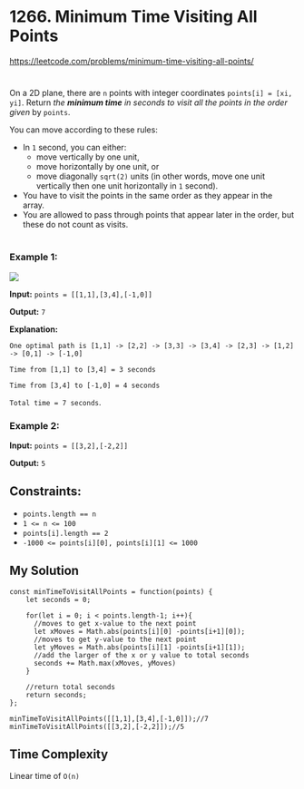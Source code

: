 # 1266. Minimum Time Visiting All Points
https://leetcode.com/problems/minimum-time-visiting-all-points/
#
On a 2D plane, there are `n` points with integer coordinates `points[i] = [xi, yi]`. Return <i>the <b>minimum time</b> in seconds to visit all the points in the order given</i> by `points`.

You can move according to these rules:
- In `1` second, you can either:
  - move vertically by one unit,
  - move horizontally by one unit, or
  - move diagonally `sqrt(2)` units (in other words, move one unit vertically then one unit horizontally in `1` second).
- You have to visit the points in the same order as they appear in the array.
- You are allowed to pass through points that appear later in the order, but these do not count as visits.
#
### Example 1:
![](https://assets.leetcode.com/uploads/2019/11/14/1626_example_1.PNG)

<b>Input:</b> `points = [[1,1],[3,4],[-1,0]]`

<b>Output:</b> `7`

<b>Explanation:</b> 

`One optimal path is [1,1] -> [2,2] -> [3,3] -> [3,4] -> [2,3] -> [1,2] -> [0,1] -> [-1,0]`

`Time from [1,1] to [3,4] = 3 seconds`

`Time from [3,4] to [-1,0] = 4 seconds`

`Total time = 7 seconds`.
### Example 2:
<b>Input:</b>  `points = [[3,2],[-2,2]]`

<b>Output:</b> `5`


## Constraints:
- `points.length == n`
- `1 <= n <= 100`
- `points[i].length == 2`
- `-1000 <= points[i][0], points[i][1] <= 1000`

## My Solution
````
const minTimeToVisitAllPoints = function(points) {
    let seconds = 0;
    
    for(let i = 0; i < points.length-1; i++){
      //moves to get x-value to the next point
      let xMoves = Math.abs(points[i][0] -points[i+1][0]);
      //moves to get y-value to the next point
      let yMoves = Math.abs(points[i][1] -points[i+1][1]);
      //add the larger of the x or y value to total seconds
      seconds += Math.max(xMoves, yMoves)
    }
    
    //return total seconds
    return seconds;
};

minTimeToVisitAllPoints([[1,1],[3,4],[-1,0]]);//7
minTimeToVisitAllPoints([[3,2],[-2,2]]);//5
````

## Time Complexity
Linear time of `O(n)`
